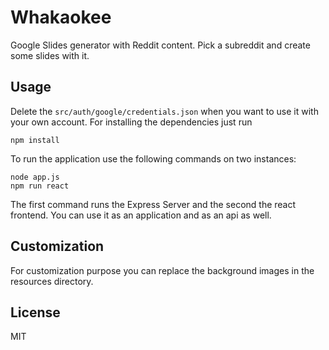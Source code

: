 # Whakaokee

Google Slides generator with Reddit content. 
Pick a subreddit and create some slides with it. 

## Usage

Delete the `src/auth/google/credentials.json` when you want to use it with your own account. 
For installing the dependencies just run
```
npm install
```
To run the application use the following commands on two instances:
```
node app.js
npm run react
```
The first command runs the Express Server and the second the react frontend.
You can use it as an application and as an api as well.

## Customization

For customization purpose you can replace the background images in the resources directory.

## License

MIT 
